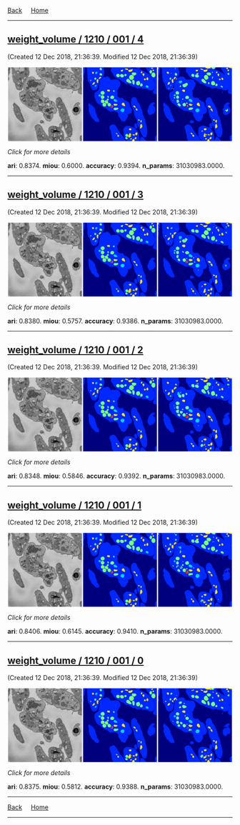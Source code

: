 
[Back](..)&nbsp;&nbsp;&nbsp;&nbsp;&nbsp;[Home](leapmanlab.github.io/snapshots)

---

<div class="summary"><a href="4"><h2>weight_volume / 1210 / 001 / 4</h2></a><p>(Created 12 Dec 2018, 21:36:39. Modified 12 Dec 2018, 21:36:39)
</p><a href="4"><img src="4/media/summary.png" align="center"></a><p>
<i>Click for more details</i>
</p></div>

**ari**: 0.8374. **miou**: 0.6000. **accuracy**: 0.9394. **n_params**: 31030983.0000. 

---

<div class="summary"><a href="3"><h2>weight_volume / 1210 / 001 / 3</h2></a><p>(Created 12 Dec 2018, 21:36:39. Modified 12 Dec 2018, 21:36:39)
</p><a href="3"><img src="3/media/summary.png" align="center"></a><p>
<i>Click for more details</i>
</p></div>

**ari**: 0.8380. **miou**: 0.5757. **accuracy**: 0.9386. **n_params**: 31030983.0000. 

---

<div class="summary"><a href="2"><h2>weight_volume / 1210 / 001 / 2</h2></a><p>(Created 12 Dec 2018, 21:36:39. Modified 12 Dec 2018, 21:36:39)
</p><a href="2"><img src="2/media/summary.png" align="center"></a><p>
<i>Click for more details</i>
</p></div>

**ari**: 0.8348. **miou**: 0.5846. **accuracy**: 0.9392. **n_params**: 31030983.0000. 

---

<div class="summary"><a href="1"><h2>weight_volume / 1210 / 001 / 1</h2></a><p>(Created 12 Dec 2018, 21:36:39. Modified 12 Dec 2018, 21:36:39)
</p><a href="1"><img src="1/media/summary.png" align="center"></a><p>
<i>Click for more details</i>
</p></div>

**ari**: 0.8406. **miou**: 0.6145. **accuracy**: 0.9410. **n_params**: 31030983.0000. 

---

<div class="summary"><a href="0"><h2>weight_volume / 1210 / 001 / 0</h2></a><p>(Created 12 Dec 2018, 21:36:39. Modified 12 Dec 2018, 21:36:39)
</p><a href="0"><img src="0/media/summary.png" align="center"></a><p>
<i>Click for more details</i>
</p></div>

**ari**: 0.8375. **miou**: 0.5812. **accuracy**: 0.9388. **n_params**: 31030983.0000. 

---

[Back](..)&nbsp;&nbsp;&nbsp;&nbsp;&nbsp;[Home](leapmanlab.github.io/snapshots)

---
